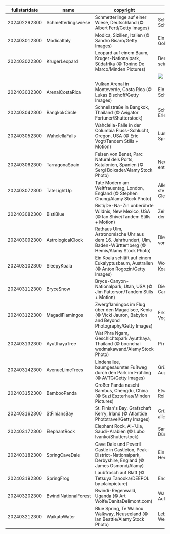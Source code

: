 |fullstartdate|name|copyright|title|image|
|--|--|--|--|--|
202402292300|Schmetterlingswiese|Schmetterlinge auf einer Wiese, Deutschland (© Albert Fertl/Getty Images)|Schweben wie ein Schmetterling|![](/de-DE/2024/03/202402292300Schmetterlingswiese.jpg)|
202403012300|ModicaItaly|Modica, Sizilien, Italien (© Sandro Bisaro/Getty Images)|Ein sizilianisches Goldstück|![](/de-DE/2024/03/202403012300ModicaItaly.jpg)|
202403022300|KrugerLeopard|Leopard auf einem Baum, Kruger-Nationalpark, Südafrika (© Tonino De Marco/Minden Pictures)|Der Leopard auf seinem Thron|![](/de-DE/2024/03/202403022300KrugerLeopard.jpg)|
||||![](/de-DE/2024/03/.jpg)|
202403032300|ArenalCostaRica|Vulkan Arenal in Monteverde, Costa Rica (© Lukas Bischoff/Getty Images)|Eine schlafende Schönheit|![](/de-DE/2024/03/202403032300ArenalCostaRica.jpg)|
202403042300|BangkokCircle|Schnellstraße in Bangkok, Thailand (© Avigator Fortuner/Shutterstock)|Schnellstraße zur Erleuchtung|![](/de-DE/2024/03/202403042300BangkokCircle.jpg)|
202403052300|WahclellaFalls|Wahclella-Fälle in der Columbia Fluss-Schlucht, Oregon, USA (© Eric Vogt/Tandem Stills + Motion)|Lust auf eine Spritztour?|![](/de-DE/2024/03/202403052300WahclellaFalls.jpg)|
202403062300|TarragonaSpain|Felsen von Benet, Parc Natural dels Ports, Katalonien, Spanien (© Sergi Boixader/Alamy Stock Photo)|Neue Horizonte entdecken|![](/de-DE/2024/03/202403062300TarragonaSpain.jpg)|
202403072300|TateLightUp|Tate Modern am Weltfrauentag, London, England (© Stephen Chung/Alamy Stock Photo)|Alle Zeichen stehen auf Gleichberechtigung|![](/de-DE/2024/03/202403072300TateLightUp.jpg)|
202403082300|BistiBlue|Bisti/De-Na-Zin unberührte Wildnis, New Mexico, USA (© Ian Shive/Tandem Stills + Motion)|Zeit: Ewiger Fluss der Veränderung|![](/de-DE/2024/03/202403082300BistiBlue.jpg)|
202403092300|AstrologicalClock|Rathaus Ulm, Astronomische Uhr aus dem 16. Jahrhundert, Ulm, Baden-Württemberg (© Hemis/Alamy Stock Photo)|Die Zeitmacherin von Ulm|![](/de-DE/2024/03/202403092300AstrologicalClock.jpg)|
202403102300|SleepyKoala|Ein Koala schläft auf einem Eukalyptusbaum, Australien (© Anton Rogozin/Getty Images)|Wovon träumt der Koala?|![](/de-DE/2024/03/202403102300SleepyKoala.jpg)|
202403112300|BryceSnow|Bryce-Canyon-Nationalpark, Utah, USA (© Jim Patterson/Tandem Stills + Motion)|Die Wächter des Canyons|![](/de-DE/2024/03/202403112300BryceSnow.jpg)|
202403122300|MagadiFlamingos|Zwergflamingos im Flug über den Magadisee, Kenia (© Vicki Jauron, Babylon and Beyond Photography/Getty Images)|Erkennen Sie die Vogelart?|![](/de-DE/2024/03/202403122300MagadiFlamingos.jpg)|
202403132300|AyutthayaTree|Wat Phra Ngam, Geschichtspark Ayutthaya, Thailand (© boonchai wedmakawand/Alamy Stock Photo)|Pi mal Daumen|![](/de-DE/2024/03/202403132300AyutthayaTree.jpg)|
202403142300|AvenueLimeTrees|Lindenallee, baumgesäumter Fußweg durch den Park im Frühling (© AVTG/Getty Images)|Grün, soweit das Auge reicht|![](/de-DE/2024/03/202403142300AvenueLimeTrees.jpg)|
202403152300|BambooPanda|Großer Panda nascht Bambus, Chengdu, China (© Suzi Eszterhas/Minden Pictures)|Etwas von der Rolle?|![](/de-DE/2024/03/202403152300BambooPanda.jpg)|
202403162300|StFiniansBay|St. Finian's Bay, Grafschaft Kerry, Irland (© Atlantide Phototravel/Getty Images)|Grün, grün, grün ist alles, was ich habe|![](/de-DE/2024/03/202403162300StFiniansBay.jpg)|
202403172300|ElephantRock|Elephant Rock, Al-ʿUla, Saudi-Arabien (© Lubo Ivanko/Shutterstock)|Sanfter Riese der Dünen|![](/de-DE/2024/03/202403172300ElephantRock.jpg)|
202403182300|SpringCaveDale|Cave Dale und Peveril Castle in Castleton, Peak-District-Nationalpark, Derbyshire, England (© James Osmond/Alamy)|Eine Burgruine im Herzen Englands|![](/de-DE/2024/03/202403182300SpringCaveDale.jpg)|
202403192300|SpringFrog|Laubfrosch auf Blatt (© Tetsuya Tanooka/DEEPOL by plainpicture)|Endlich ist er da!|![](/de-DE/2024/03/202403192300SpringFrog.jpg)|
202403202300|BwindiNationalForest|Bwindi-Regenwald, Uganda (© Art Wolfe/DanitaDelimont.com)|Wald geborgener Aufenthalt|![](/de-DE/2024/03/202403202300BwindiNationalForest.jpg)|
202403212300|WaikatoWater|Blue Spring, Te Waihou Walkway, Neuseeland (© Ian Beattie/Alamy Stock Photo)|Lebensstrom am Weltwassertag|![](/de-DE/2024/03/202403212300WaikatoWater.jpg)|

